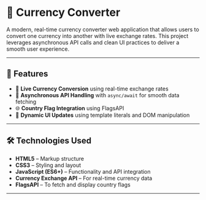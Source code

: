 # 💱 Currency Converter

A modern, real-time currency converter web application that allows users to convert one currency into another with live exchange rates.
This project leverages asynchronous API calls and clean UI practices to deliver a smooth user experience.

---

## 🚀 Features

- 🔁 **Live Currency Conversion** using real-time exchange rates
- 🧠 **Asynchronous API Handling** with `async/await` for smooth data fetching
- 🌐 **Country Flag Integration** using FlagsAPI
- 💬 **Dynamic UI Updates** using template literals and DOM manipulation


---

## 🛠️ Technologies Used

- **HTML5** – Markup structure
- **CSS3** – Styling and layout
- **JavaScript (ES6+)** – Functionality and API integration
- **Currency Exchange API** – For real-time currency data
- **FlagsAPI** – To fetch and display country flags

---



